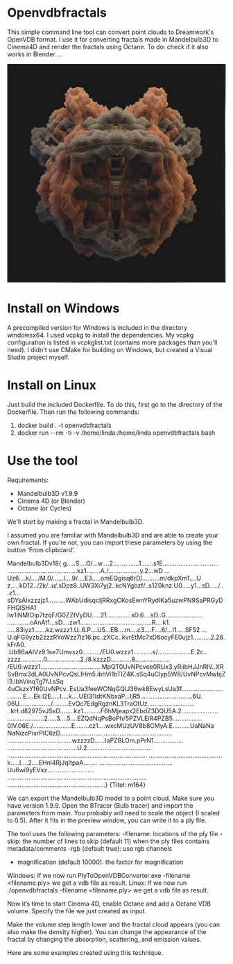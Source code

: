 # Openvdbfractals

This simple command line tool can convert point clouds to Dreamwork's OpenVDB format. I use it for converting fractals made in Mandelbulb3D to Cinema4D and render the fractals using Octane. To do: check if it also works in Blender....

![picture](images/fractal1.png)

# Install on Windows

A precompiled version for Windows is included in the directory windowsx64. I used vcpkg to install the dependencies. My vcpkg configuration is listed in vcpkglist.txt (contains more packages than you'll need). I didn't use CMake for building on Windows, but created a Visual Studio project myself.

# Install on Linux

Just build the included Dockerfile. To do this, first go to the directory of the Dockerfile. Then run the following commands: 
1) docker build . -t openvdbfractals
2) docker run --rm -ti -v /home/linda:/home/linda openvdbfractals bash

# Use the tool

Requirements:
- Mandelbulb3D v1.9.9
- Cinema 4D (or Blender)
- Octane (or Cycles)

We’ll start by making a fractal in Mandelbulb3D. 

I assumed you are familiar with Mandelbulb3D and are able to create your own fractal. If you’re not, you can import these parameters by using the button ‘From clipboard’.

Mandelbulb3Dv18{
g…..S….O/…w….2……………1…….s1E…………………………..
………………………………….kz1……..A./………………y.2…wD
…Uz6….k/…./M.0/……l….9/….E3…..omEQgisq6rD/……….m/dkpXm1….U
z…..kD12../2k/..u/.sDpz8..UW3Xi7yj2..kcNYgbzf/..s1Z0knz.U0…..y1…sD…../..
.z1…sDYsAIxzzzjz1……….WAbUdisqcljRRxgCKosEwnYRydIKa5uzwPN9SaPRGyDFHQlSHA1
Iw1iNMIOip7tzqF/G0ZZtVyDU…..21…………..sD.6….sD..G…………………
………….oAnAt1…sD….zw1…………………………………..R….k1.
…..83iyz1…….kz.wzzz1.U..6.P….U5…EB….m….c3….F….6/…I1…..SF52
…U.qFG9yzb2zzzRYoWzz7lz16.pc..zXCc..kvrEtMc7xD6ocyFE0ujz1……….2.28.kFrA0.
.Ub96aAIVz9.1se7Umvxz0………./EU0.wzzz1………..s/……………….E.2c..
zzzz………….0……………….2./8.kzzzD…………8………………..
/EU0.wzzz1……………………………..MpQT0UvNPcvee0RUx3.yRiibHJJnRIV..XR
SvBmx3dLA0UvNPcvQsLIHm5.ibhVi1bTIZ4K.sSq4uClyp5W8/UvNPcvMwbjZl3.ibhVinqTg7fJ.sSq
4uCkzxYf60UvNPcv..EsUa3feeWCNqGQIJ36wk8EwyLsUa3f…………………………..
E….Ek.l2E…..I….k….UEI31IdtKNbxaP…IjR5…………………………6U.
06U………………/………EvQc7EdgRgznKL3TraOtUz………………………
..kH.d82975vJSxD……..kz1……….F6hMjeapx2EbdZ3DQU5A.2…………………
…………………2…..3….5….EZQdNqPsBoPh/5PZVLEiR4PZB5……………..
0IV.06E./………………….E……..cz1….wxcMUzUV8b8CMyA.E……….UaNaNa
NaNizcPixrPlC6zD……………………………………………………….
……………………………….wzzzzD……IaPZBLOm.pPrN1……………..
………………………………….U.2……………………………….
……………………………………………………………………..
……………………………………k…..I….2….EHnl4RjJqItpaA……..
……………………………………Uu6wi9yEVxz………………………
……………………………………………………………………..
………………………………………………..}
{Titel: m164}

We can export the Mandelbulb3D model to a point cloud. Make sure you have version 1.9.9. Open the BTracer (Bulb tracer) and import the parameters from main. You probably will need to scale the object (I scaled to 0.5). After it fits in the preview window, you can write it to a ply file. 

The tool uses the following parameters: 
-filename: locations of the ply file
-skip: the number of lines to skip (default 11) when the ply files contains metadata/comments
-rgb (default true): use rgb channels
- magnification (default 10000): the factor for magnification

Windows: If we now run PlyToOpenVDBConverter.exe -filename <filename.ply> we get a vdb file as result.
Linux: If we now run ./openvdbfractals -filename <filename.ply> we get a vdb file as result.

Now it’s time to start Cinema 4D, enable Octane and add a Octane VDB volume. Specify the file we just created as input.

Make the volume step length lower and the fractal cloud appears (you can also make the density higher). You can change the appearance of the fractal by changing the absorption, scattering, and emission values.

Here are some examples created using this technique.




